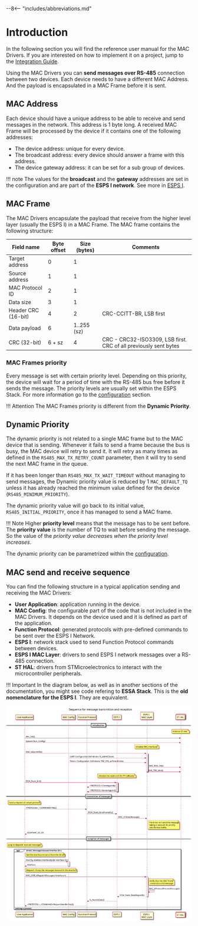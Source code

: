 --8<-- "includes/abbreviations.md"

# Introduction

In the following section you will find the reference user manual for the MAC Drivers. If you are interested on how to implement it on a project, jump to the [Integration Guide](../guide/int_configuration.md).

Using the MAC Drivers you can **send messages over RS-485** connection between two devices. Each device needs to have a different MAC Address. And the payload is encapsulated in a MAC Frame before it is sent.

## MAC Address

Each device should have a unique address to be able to receive and send messages in the network. This address is 1 byte long. A received MAC Frame will be processed by the device if it contains one of the following addresses:

- The device address: unique for every device.
- The broadcast address: every device should answer a frame with this address.
- The device gateway address: it can be set for a sub group of devices.

!!! note
    The values for the **broadcast** and the **gateway** addresses are set in the configuration and are part of the **ESPS I network**. See more in [ESPS I](mac_configuration.md#esps-i).

## MAC Frame

The MAC Drivers encapsulate the payload that receive from the higher level layer (usually the ESPS I) in a MAC Frame. The MAC frame contains the following structure:

| Field name            | Byte offset   | Size (bytes) | Comments |
|-----------------------|---------------|--------------|----------|
| Target address        | 0             | 1            | |
| Source address        | 1             | 1            | |
| MAC Protocol ID       | 2             | 1            | |
| Data size             | 3             | 1            | |
| Header CRC (16-bit)   | 4             | 2            | CRC-CCITT-BR, LSB first |
| Data payload          | 6             | 1..255 (sz)  | |
| CRC (32-bit)          | 6 + sz        | 4            | CRC - CRC32-ISO3309, LSB first. CRC of all previously sent bytes |

### MAC Frames priority

Every message is set with certain priority level. Depending on this priority, the device will wait for a period of time with the RS-485 bus free before it sends the message. The priority levels are usually set within the ESPS Stack. For more information go to the [configuration](../guide/int_esps_i_stack.md#message-priority) section.

!!! Attention
    The MAC Frames priority is different from the **Dynamic Priority**.

## Dynamic Priority

The dynamic priority is not related to a single MAC frame but to the MAC device that is sending. Whenever it fails to send a frame because the bus is busy, the MAC device will retry to send it. It will retry as many times as defined in the `RS485_MAX_TX_RETRY_COUNT` parameter, then it will try to send the next MAC frame in the queue.

If it has been longer than `RS485_MAX_TX_WAIT_TIMEOUT` without managing to send messages, the Dynamic priority value is reduced by 1 `MAC_DEFAULT_TQ` unless it has already reached the minimum value defined for the device (`RS485_MINIMUM_PRIORITY`).

The dynamic priority value will go back to its initial value, `RS485_INITIAL_PRIORITY`, once it has managed to send a MAC frame.

!!! Note
    Higher **priority level** means that the message has to be sent before. The **priority value** is the number of TQ to wait before sending the message. So the value of the *priority value decreases when the priority level increases*.

The dynamic priority can be parametrized within the [configuration](mac_configuration.md#parameters-of-the-mac-drivers).

## MAC send and receive sequence

You can find the following structure in a typical application sending and receiving the MAC Drivers:

- **User Application**: application running in the device.
- **MAC Config**: the configurable part of the code that is not included in the MAC Drivers. It depends on the device used and it is defined as part of the application.
- **Function Protocol**: generated protocols with pre-defined commands to be sent over the ESPS I Network.
- **ESPS I**: network stack used to send Function Protocol commands between devices.
- **ESPS I MAC Layer**: drivers to send ESPS I network messages over a RS-485 connection.
- **ST HAL**: drivers from STMicroelectronics to interact with the microcontroller peripherals.

!!! Important
    In the diagram below, as well as in another sections of the documentation, you might see code refering to **ESSA Stack**. This is the **old nomenclature for the ESPS I**. They are equivalent.

![](../assets/plantuml/img/esps_drv_sequence.svg)

